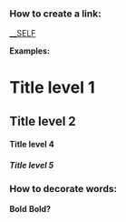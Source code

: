 ### How to create a link:
[__SELF](http://www.orcsera.com)

**Examples:**
# Title level 1
## Title level 2
#### Title level 4
##### Title level 5

### How to decorate words:
**Bold**
__Bold?__
 

